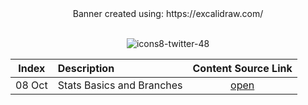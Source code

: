 


<div align="center">
  Banner created using: https://excalidraw.com/
</div>

<br>

<div align="center">
  
  ![icons8-twitter-48](https://github.com/shubhsharma19/LearnInPublic/assets/69891912/399c0d7f-428b-48d6-a5f9-05895e3bc4d9)
  
</div>

<div align="center">

|Index| Description | Content Source Link |
|:--:|:-------------|:------------------:|
|08 Oct|Stats Basics and Branches|[open](https://twitter.com/Kshitiztwt/status/1710869494967812100)|
